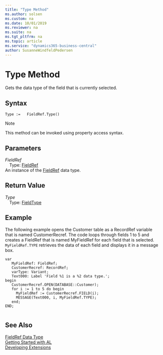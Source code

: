 ```yaml
---
title: "Type Method"
ms.author: solsen
ms.custom: na
ms.date: 10/01/2019
ms.reviewer: na
ms.suite: na
ms.tgt_pltfrm: na
ms.topic: article
ms.service: "dynamics365-business-central"
author: SusanneWindfeldPedersen
---
```

[//]: # (START>DO_NOT_EDIT)
[//]: # (IMPORTANT:Do not edit any of the content between here and the END>DO_NOT_EDIT.)
[//]: # (Any modifications should be made in the .xml files in the ModernDev repo.)
# Type Method
Gets the data type of the field that is currently selected.


## Syntax
```
Type :=   FieldRef.Type()
```
> [!NOTE]  
> This method can be invoked using property access syntax.  

## Parameters
*FieldRef*  
&emsp;Type: [FieldRef](fieldref-data-type.md)  
An instance of the [FieldRef](fieldref-data-type.md) data type.  

## Return Value
*Type*  
&emsp;Type: [FieldType](../fieldtype/fieldtype-option.md)  
  


[//]: # (IMPORTANT: END>DO_NOT_EDIT)

## Example  
 The following example opens the Customer table as a RecordRef variable that is named CustomerRecref. The code loops through fields 1 to 5 and creates a FieldRef that is named MyFieldRef for each field that is selected. `MyFieldRef.TYPE` retrieves the data of each field and displays it in a message box. 
 
 
 ```
var
    MyFieldRef: FieldRef;
    CustomerRecref: RecordRef;
    varType: Variant;
    Text000: Label 'Field %1 is a %2 data type.';
begin
    CustomerRecref.OPEN(DATABASE::Customer);  
    for i := 1 to 5 do begin  
      MyFieldRef := CustomerRecref.FIELD(i);  
      MESSAGE(Text000, i, MyFieldRef.TYPE);  
    end;  
END;
  
```  
  
  
## See Also
[FieldRef Data Type](fieldref-data-type.md)  
[Getting Started with AL](../../devenv-get-started.md)  
[Developing Extensions](../../devenv-dev-overview.md)